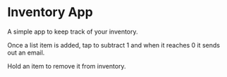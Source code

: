 Inventory App
=============

A simple app to keep track of your inventory.

Once a list item is added, tap to subtract 1 and when it reaches 0 it sends out an email.

Hold an item to remove it from inventory.
